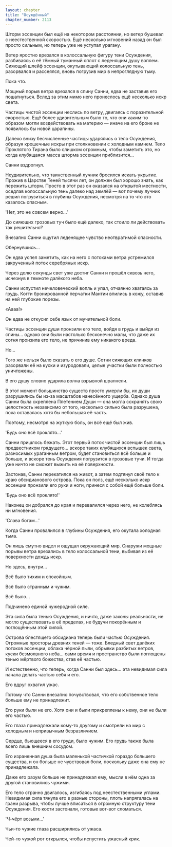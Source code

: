 ```yaml
---
layout: chapter
title: "Осуждённый"
chapter_number: 2113
---
```




Шторм эссенции был ещё на некотором расстоянии, но ветер бушевал с неестественной скоростью. Ещё несколько мгновений назад он был просто сильным, но теперь уже не уступал урагану.

Ветер яростно врезался в колоссальную фигуру тени Осуждения, разбиваясь о её тёмный туманный оплот с леденящим душу воплем. Сияющий шлейф эссенции, окутывающий колоссальную тень, разорвался и рассеялся, вновь погрузив мир в непроглядную тьму.

Пока что.

Мощный порыв ветра врезался в спину Санни, едва не заставив его пошатнуться. Вслед за этим мимо него пронеслось ещё несколько искр света.

Частицы чистой эссенции неслись по ветру, двигаясь с поразительной скоростью. Ещё более удивительным было то, что они каким-то образом могли воздействовать на материю — иначе на его броне не появилось бы новой царапины.

Далеко внизу бесчисленные частицы ударялись о тело Осуждения, образуя крошечные искры при столкновении с холодным камнем. Тело Проклятого Тирана было слишком огромным, чтобы заметить это, но когда клубящаяся масса шторма эссенции приблизится...

Санни вздрогнул.

Неудивительно, что таинственный лучник бросился искать укрытие. Прожив в Царстве Теней тысячи лет, он должен был хорошо знать, как пережить шторм. Просто в этот раз он оказался на открытой местности, оседлав колоссальную тень далеко над землёй — вот почему лучник решил погрузиться в глубины Осуждения, несмотря на то что это казалось опасным.

'Нет, это не совсем верно...'

До сияющих грозовых туч было ещё далеко, так стоило ли действовать так решительно?

Внезапно Санни ощутил леденящее чувство неотвратимой опасности.

Обернувшись...

Он едва успел заметить, как на него с потоками ветра устремился закрученный поток серебряных искр.

Через долю секунды свет уже достиг Санни и прошёл сквозь него, исчезнув в темноте далёкого неба.

Санни испустил нечеловеческий вопль и упал, отчаянно хватаясь за грудь. Когти бронированной перчатки Мантии впились в кожу, оставив на ней глубокие порезы.

«Аааа!»

Он едва не откусил себе язык от мучительной боли.

Частицы эссенции души пронзили его тело, войдя в грудь и выйдя из спины... однако они были настолько бесконечно малы, что даже их сотня пронзила его тело, не причинив ему никакого вреда.

Но...

Того же нельзя было сказать о его душе. Сотни сияющих клинков разорвали её на куски и изуродовали, целые участки были полностью уничтожены.

В его душу словно ударила волна взрывной шрапнели.

В этот момент большинство существ просто умерли бы, их души разрушились бы из-за масштабов нанесённого ущерба. Однако душа Санни была скреплена Плетением Души — она могла сохранять свою целостность независимо от того, насколько сильно была разрушена, пока оставалась хотя бы небольшая её часть.

Поэтому, несмотря на жуткую боль, он всё ещё был жив.

'Будь оно всё проклято...'

Санни пришлось бежать. Этот первый поток чистой эссенции был лишь предвестником грядущего... вскоре таких клубящихся вспышек света, разносимых ураганным ветром, будет становиться всё больше и больше, и вскоре тень Осуждения погрузится в грозовые тучи. И тогда уже ничто не сможет выжить на её поверхности.

Застонав, Санни перекатился на живот, а затем подтянул своё тело к краю обсидианового острова. Пока он полз, ещё несколько искр эссенции пронзили его руки и ноги, принеся с собой ещё больше боли.

'Будь оно всё проклято!'

Наконец он добрался до края и перевалился через него, не колеблясь ни мгновения.

'Слава богам...'

Когда Санни провалился в глубины Осуждения, его окутала холодная тьма.

Он лишь смутно видел и ощущал окружающий мир. Снаружи мощные порывы ветра врезались в тело колоссальной тени, выбивая из её поверхности дождь искр.

Но здесь, внутри...

Всё было тихим и спокойным.

Всё было странным и чужим.

Всё было...

Подчинено единой чужеродной силе.

Эта сила была тенью Осуждения, и ничто, даже законы реальности, не могло существовать в её пределах, не будучи покорённым и поглощённым этой силой.

Острова блестящего обсидиана теперь были частью Осуждения. Огромные просторы древних теней — тоже. Бледный свет далёких потоков эссенции, облака чёрной пыли, обрывки разбитых ветров, куски безмолвного неба... сами время и пространство были поглощены тенью мёртвого божества, став её частью.

И естественно, что теперь, когда Санни был здесь... эта невидимая сила начала делать частью себя и его.

Его вдруг охватил ужас.

Потому что Санни внезапно почувствовал, что его собственное тело больше ему не принадлежит.

Его руки были не его. Хотя они и были прикреплены к нему, они не были его частью.

Его глаза принадлежали кому-то другому и смотрели на мир с холодным и непривычным безразличием.

Сердце, бьющееся в его груди, было чужим. Его грудь также была всего лишь внешним сосудом.

Его израненная душа была маленькой частичкой гораздо большего существа, и он больше не чувствовал боли, поскольку даже она ему не принадлежала.

Даже его разум больше не принадлежал ему, мысли в нём одна за другой становились чужими.

Его тело странно двигалось, изгибаясь под неестественными углами. Невидимая сила тянула его в разные стороны, плоть напрягалась на грани разрыва, чтобы лучше вписаться в огромную структуру тени Осуждения. Его кости застонали, готовые вот-вот сломаться.

'Ч-чёрт возьми...'

Чьи-то чужие глаза расширились от ужаса.

Чей-то чужой рот открылся, чтобы испустить ужасный крик.

